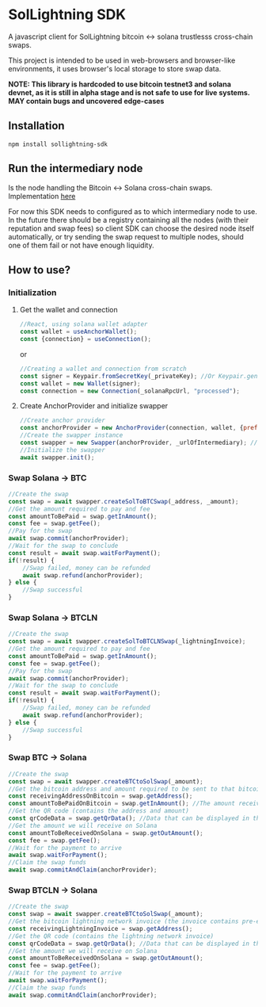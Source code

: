 # SolLightning SDK

A javascript client for SolLightning bitcoin <-> solana trustlesss cross-chain swaps.

This project is intended to be used in web-browsers and browser-like environments, it uses browser's local storage to store swap data.

**NOTE: This library is hardcoded to use bitcoin testnet3 and solana devnet, as it is still in alpha stage and is not safe to use for live systems. MAY contain bugs and uncovered edge-cases**

## Installation
```
npm install sollightning-sdk
```

## Run the intermediary node
Is the node handling the Bitcoin <-> Solana cross-chain swaps. Implementation [here](https://github.com/adambor/SolLightning-Intermediary)

For now this SDK needs to configured as to which intermediary node to use. In the future there should be a registry containing all the nodes (with their reputation and swap fees) so client SDK can choose the desired node itself automatically, or try sending the swap request to multiple nodes, should one of them fail or not have enough liquidity.

## How to use?
### Initialization
1. Get the wallet and connection
    ```javascript
    //React, using solana wallet adapter
    const wallet = useAnchorWallet();
    const {connection} = useConnection();
    ```
    or
    ```javascript
    //Creating a wallet and connection from scratch
    const signer = Keypair.fromSecretKey(_privateKey); //Or Keypair.generate() to generate new one
    const wallet = new Wallet(signer);   
    const connection = new Connection(_solanaRpcUrl, "processed");
    ```
2. Create AnchorProvider and initialize swapper
    ```javascript
    //Create anchor provider
    const anchorProvider = new AnchorProvider(connection, wallet, {preflightCommitment: "processed"});
    //Create the swapper instance
    const swapper = new Swapper(anchorProvider, _urlOfIntermediary); //URL of the running intermediary node instance
    //Initialize the swapper
    await swapper.init();
    ```

### Swap Solana -> BTC
```javascript
//Create the swap
const swap = await swapper.createSolToBTCSwap(_address, _amount);
//Get the amount required to pay and fee
const amountToBePaid = swap.getInAmount();
const fee = swap.getFee();
//Pay for the swap
await swap.commit(anchorProvider);
//Wait for the swap to conclude
const result = await swap.waitForPayment();
if(!result) {
    //Swap failed, money can be refunded
    await swap.refund(anchorProvider);
} else {
    //Swap successful
}
```

### Swap Solana -> BTCLN
```javascript
//Create the swap
const swap = await swapper.createSolToBTCLNSwap(_lightningInvoice);
//Get the amount required to pay and fee
const amountToBePaid = swap.getInAmount();
const fee = swap.getFee();
//Pay for the swap
await swap.commit(anchorProvider);
//Wait for the swap to conclude
const result = await swap.waitForPayment();
if(!result) {
    //Swap failed, money can be refunded
    await swap.refund(anchorProvider);
} else {
    //Swap successful
}
```

### Swap BTC -> Solana
```javascript
//Create the swap
const swap = await swapper.createBTCtoSolSwap(_amount);
//Get the bitcoin address and amount required to be sent to that bitcoin address
const receivingAddressOnBitcoin = swap.getAddress();
const amountToBePaidOnBitcoin = swap.getInAmount(); //The amount received MUST match
//Get the QR code (contains the address and amount)
const qrCodeData = swap.getQrData(); //Data that can be displayed in the form of QR code
//Get the amount we will receive on Solana
const amountToBeReceivedOnSolana = swap.getOutAmount();
const fee = swap.getFee();
//Wait for the payment to arrive
await swap.waitForPayment();
//Claim the swap funds
await swap.commitAndClaim(anchorProvider);
```

### Swap BTCLN -> Solana
```javascript
//Create the swap
const swap = await swapper.createBTCtoSolSwap(_amount);
//Get the bitcoin lightning network invoice (the invoice contains pre-entered amount)
const receivingLightningInvoice = swap.getAddress();
//Get the QR code (contains the lightning network invoice)
const qrCodeData = swap.getQrData(); //Data that can be displayed in the form of QR code
//Get the amount we will receive on Solana
const amountToBeReceivedOnSolana = swap.getOutAmount();
const fee = swap.getFee();
//Wait for the payment to arrive
await swap.waitForPayment();
//Claim the swap funds
await swap.commitAndClaim(anchorProvider);
```